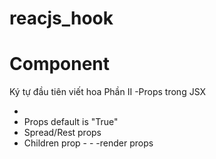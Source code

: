 # reacjs_hook

# Component
Ký tự đầu tiên viết hoa
Phần II
-Props trong JSX
  - <YourComponent
      propName1="String literals"
      propName2={expression}
    />
  - Props default is "True"
  - Spread/Rest props
  - Children prop
      -<YourComponent><YourComponent/>
      -<YourComponent><YourComponent/>
  -render props

